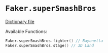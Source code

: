 # `Faker.superSmashBros`

[Dictionary file](../src/main/resources/locales/en/super_smash_bros.yml)

Available Functions:  
```kotlin
Faker.superSmashBros.fighter() // Bayonetta
Faker.superSmashBros.stage() // 3D Land
```
